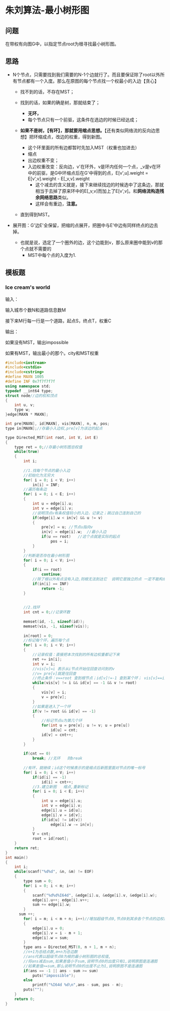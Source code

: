# 朱刘算法-最小树形图

## 问题

在带权有向图G中，以指定节点root为根寻找最小树形图。

## 思路

* N个节点，只需要找到我们需要的N-1个边就行了。而且要保证除了root以外所有节点都有一个入度。那么在原图的每个节点找一个权最小的入边【贪心】
  * 找不到的话，不存在MST；
  * 找到的话，如果的确是树，那就结束了；
    * **无环，**
    * 每个节点只有一个前驱，这条件在选边的时候已经达成；
  * **如果不是树，【有环】，那就要用缩点思想。**【还有类似网络流的反向边思想】把环缩成点，改边的权重，得到新图。
    * 这个环里面的所有边都暂时先加入MST（权重也加进去）
    * 缩点
    * 出边权重不变；
    * 入边权重改变：反向边，v'在环外，v是环内任何一个点，\_v是v在环中的前驱，是G中环缩点后在G'中得到的点，E[v',u].weight = E[v',v].weight - E[_v,v].weight
      * 这个减去的含义就是，接下来继续找边的时候选中了这条边，那就相当于去掉了原来环中的E[\_v,v]而加上了E[v',v]。和**网络流构造残余网络思路**类似。
      * 这样会有重边，**注意。**

  * 直到得到MST。

* 展开图：G'边E'全保留，把缩的点展开，把圈中与E’中边有同样终点的边去掉。

  * 也就是说，选定了一个圈外的边，这个边能到v，那么原来圈中能到v的那个点就不需要的
    * MST中每个点的入度为1.

## 模板题

### Ice cream's world

输入：

输入城市个数N和道路信息数M

接下来M行每一行是一个道路，起点S，终点T，权重C

输出：

如果没有MST，输出impossible

如果有MST，输出最小的那个。city和MST权重

```cpp
#include<iostream>
#include<cstdio>
#include<cstring>
#define MAXN 1005
#define INF 0x7f7f7f7f
using namespace std;
typedef __int64 type;
struct node//边的权和顶点
{
    int u, v;
    type w;
}edge[MAXN * MAXN];

int pre[MAXN], id[MAXN], vis[MAXN], n, m, pos;
type in[MAXN];//存最小入边权,pre[v]为该边的起点

type Directed_MST(int root, int V, int E)
{
    type ret = 0;//存最小树形图总权值
    while(true)
    {
        int i;
        
        //1.找每个节点的最小入边
        //初始化为无穷大
        for( i = 0; i < V; i++)
            in[i] = INF;
        //遍历每条边
        for( i = 0; i < E; i++)
        {
            int u = edge[i].u;
            int v = edge[i].v;
            //说明顶点v有条权值较小的入边，记录之；跳过自己连到自己的
            if(edge[i].w < in[v] && u != v)
            {
                pre[v] = u;	//节点u指向v
                in[v] = edge[i].w;	//最小入边
                if(u == root)	//这个点就是实际的起点
                    pos = i;
            }
        }
        //判断是否存在最小树形图
        for( i = 0; i < V; i++)
        {
            if(i == root)
                continue;
            //除了根以外有点没有入边,则根无法到达它  说明它是独立的点 一定不能构成树形图
            if(in[i] == INF)
                return -1;
        }
        
        
        //2.找环
        int cnt = 0;//记录环数
        
        memset(id, -1, sizeof(id));
        memset(vis, -1, sizeof(vis));
        
        in[root] = 0;
        //标记每个环，遍历每个点
        for( i = 0; i < V; i++) 
        {
            //记录权值：直接把本次找到的所有边权重都记下来
            ret += in[i];
            int v = i;
            //vis[v]=i 表示从i节点开始往回查访问到的v
            //v= pre[v]就是往回查
            //终止条件：v==root 查到根节点；id[v]!=-1 查到某个环； vis[v]==i进入了环
            while(vis[v] != i && id[v] == -1 && v != root)
            {
                vis[v] = i;
                v = pre[v];
            }
            //如果是进入了一个环
            if(v != root && id[v] == -1)
            {
                //标记节点u为第几个环
                for(int u = pre[v]; u != v; u = pre[u])
                    id[u] = cnt;
                id[v] = cnt++;
            }
        }
        
        if(cnt == 0)
            break; //无环   则break
        
       	//有环，就继续；id这个时候表示的是缩点后新图里面对节点的唯一标号
        for( i = 0; i < V; i++)
            if(id[i] == -1)
                id[i] = cnt++;
            //3.建立新图   缩点,重新标记
            for( i = 0; i < E; i++)
            {
                int u = edge[i].u;
                int v = edge[i].v;
                edge[i].u = id[u];
                edge[i].v = id[v];
                if(id[u] != id[v])
                    edge[i].w -= in[v];
            }
            V = cnt;
            root = id[root];
    }
    return ret;
}
int main()
{
    int i;
    while(scanf("%d%d", &n, &m) != EOF)
    {
        type sum = 0;
        for( i = 0; i < m; i++)
        {
            scanf("%d%d%I64d", &edge[i].u, &edge[i].v, &edge[i].w);
            edge[i].u++; edge[i].v++;
            sum += edge[i].w;
        }
      sum ++;
        for( i = m; i < m + n; i++)//增加超级节点0,节点0到其余各个节点的边权相同（此题中 边权要大于原图的总边权值）
        {
            edge[i].u = 0;
            edge[i].v = i - m + 1;
            edge[i].w = sum;
        }
        type ans = Directed_MST(0, n + 1, m + n);
        //n+1为总结点数,m+n为总边数
        //ans代表以超级节点0为根的最小树形图的总权值,
        //将ans减去sum,如果差值小于sum,说明节点0的出度只有1,说明原图是连通图
        //如果差值>=sum,那么说明节点0的出度不止为1,说明原图不是连通图
        if(ans == -1 || ans - sum >= sum)
            puts("impossible");
        else
            printf("%I64d %d\n",ans - sum, pos - m);
        puts("");
    }
    return 0;
}
```



